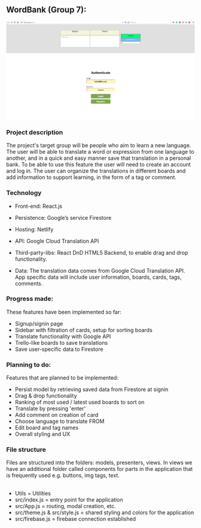 ## WordBank (Group 7):

<img src="landingPage.png"/>

### Project description

The project's target group will be people who aim to learn a new language. The user will be able to translate a word or expression from one language to another, and in a quick and easy manner save that translation in a personal bank. To be able to use this feature the user will need to create an account and log in. The user can organize the translations in different boards and add information to support learning, in the form of a tag or comment. 


### Technology

- Front-end: React.js

- Persistence: Google’s service Firestore

- Hosting: Netlify

- API: Google Cloud Translation API 

- Third-party-libs: React DnD HTML5 Backend, to enable drag and drop functionality. 

- Data: The translation data comes from Google Cloud Translation API.
App specific data will include user information, boards, cards, tags, comments.

### Progress made:

These features have been implemented so far:
- Signup/signin page
- Sidebar with filtration of cards, setup for sorting boards 
- Translate functionality with Google API
- Trello-like boards to save translations
- Save user-specific data to Firestore

### Planning to do:

Features that are planned to be implemented:
- Persist model by retrieving saved data from Firestore at signin
- Drag & drop functionality
- Ranking of most used / latest used boards to sort on
- Translate by pressing 'enter'
- Add comment on creation of card
- Choose language to translate FROM
- Edit board and tag names
- Overall styling and UX

### File structure

Files are structured into the folders: models, presenters, views. In views we have an additional
folder called components for parts in the application that is frequently used e.g. buttons, img
tags, text. 
<br/>
<br/>
* Utils = Utilities
* src/index.js = entry point for the application
* src/App.js = routing, modal creation, etc.
* src/theme.js & src/style.js = shared styling and colors for the application
* src/firebase.js = firebase connection established
